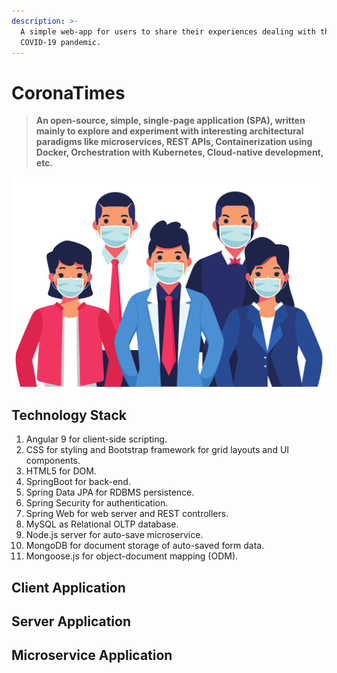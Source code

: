 ```yaml
---
description: >-
  A simple web-app for users to share their experiences dealing with the
  COVID-19 pandemic.
---
```


# CoronaTimes

> **An open-source, simple, single-page application \(SPA\), written mainly to explore and experiment with interesting architectural paradigms like microservices, REST APIs, Containerization using Docker, Orchestration with Kubernetes, Cloud-native development, etc.**

![These are tough times, but let&apos;s go through them together. ](../.gitbook/assets/homepic.svg)

## **Technology Stack**

1. Angular 9 for client-side scripting.
2. CSS for styling and Bootstrap framework for grid layouts and UI components.
3. HTML5 for DOM.
4. SpringBoot for back-end.
5. Spring Data JPA for RDBMS persistence.
6. Spring Security for authentication.
7. Spring Web for web server and REST controllers.
8. MySQL as Relational OLTP database.
9. Node.js server for auto-save microservice.
10. MongoDB for document storage of auto-saved form data.
11. Mongoose.js for object-document mapping \(ODM\).

## Client Application

## Server Application

## Microservice Application



